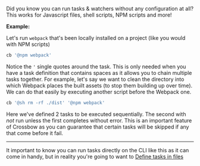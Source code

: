 Did you know you can run tasks & watchers without any configuration at all?
This works for Javascript files, shell scripts, NPM scripts and more!

**Example:**

Let's run  `webpack` that's been locally installed on a project (like
you would with NPM scripts)

```bash
cb '@npm webpack'
```

Notice the `'` single quotes around the task. This is only needed
when you have a task definition that contains spaces 
as it allows you to chain multiple tasks together. For example,
let's say we want to clean the directory into which Webpack places
the built assets (to stop them building up over time). We can do
that easily by executing another script before the Webpack one.

```bash
cb '@sh rm -rf ./dist' '@npm webpack'
```

Here we've defined 2 tasks to be executed sequentially. The second with *not* run 
unless the first completes without error. This is an important feature of Crossbow as 
you can guarantee that certain tasks will be skipped if any that come before it fail.

---

It important to know you can run tasks directly on the CLI like this as it can come in handy, 
but in reality you're going to want to [Define tasks in files](/docs/define-tasks-in-files)
